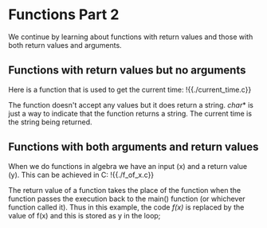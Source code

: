 # Functions Part 2
We continue by learning about functions with return values and those with both return values and 
arguments.

## Functions with return values but no arguments
Here is a function that is used to get the current time:
!{{./current_time.c}}

The function doesn't accept any values but it does return a string.
*char** is just a way to indicate that the function returns a string. The current time
is the string being returned.

## Functions with both arguments and return values
When we do functions in algebra we have an input (x) and a return value (y). This can
be achieved in C:
!{{./f_of_x.c}}

The return value of a function takes the place of the function when the function passes 
the execution back to the main() function (or whichever function called it). Thus in this 
example, the code *f(x)* is replaced by the value of f(x) and this is stored as y in the loop;
